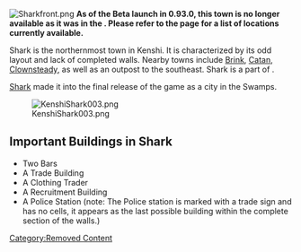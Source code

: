 ![](Sharkfront.png "Sharkfront.png") **As of the Beta launch in 0.93.0,
this town is no longer available as it was in the [](Old_World.md). Please refer to the [](World_of_Kenshi.md) page for a list of locations
currently available.**

Shark is the northernmost town in Kenshi. It is characterized by its odd
layout and lack of completed walls. Nearby towns include
[Brink](Brink_(Alpha).md "wikilink"), [Catan](Catun_(Alpha).md "wikilink"),
[Clownsteady](Clownsteady_(Alpha).md "wikilink"), as well as an outpost to
the southeast. Shark is a part of [](The_Holy_Empire.md).

[Shark](Shark.md "wikilink") made it into the final release of the game as
a city in the Swamps.

<figure>
<img src="KenshiShark003.png" title="KenshiShark003.png" />
<figcaption>KenshiShark003.png</figcaption>
</figure>

## Important Buildings in Shark

- Two Bars
- A Trade Building
- A Clothing Trader
- A Recruitment Building
- A Police Station (note: The Police station is marked with a trade sign
  and has no cells, it appears as the last possible building within the
  complete section of the walls.)

[Category:Removed Content](Category:Removed_Content "wikilink")